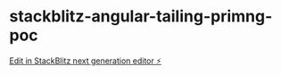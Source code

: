 # stackblitz-angular-tailing-primng-poc

[Edit in StackBlitz next generation editor ⚡️](https://stackblitz.com/~/github.com/johnscott999/stackblitz-angular-tailing-primng-poc)
